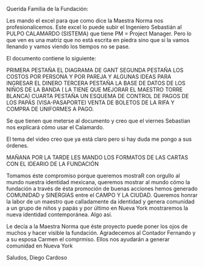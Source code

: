 Querida Familia de la Fundación:

Les mando el excel para que como dice la Maestra Norma nos profesionalicemos. Este excel lo puede subir el Ingeniero Sebastián al PULPO CALAMARDO (SISTEMA) que tiene PM = Project Manager.  Pero lo que ven es una matriz que no está escrita en piedra sino que si la vamos llenando y vamos viendo los tiempos no se pase.

El documento contiene lo siguiente:

PRIMERA PESTAÑA EL DIAGRAMA DE GANT
SEGUNDA PESTAÑA LOS COSTOS POR PERSONA Y POR PAREJA Y ALGUNAS IDEAS PARA INGRESAR EL DINERO
TERCERA PESTAÑA LA BASE DE DATOS DE LOS NIÑOS DE LA BANDA ( LA TIENE QUE MEJORAR EL MAESTRO TORRE BLANCA)
CUARTA PESTAÑA UN ESQUEMA DE CONTROL DE PAGOS DE LOS PAPÁS (VISA-PASAPORTE) VENTA DE BOLETOS DE LA RIFA Y COMPRA DE UNIFORMES A PAGO.


Se que tienen que meterse al documento y creo que el viernes Sebastian nos explicará cómo usar el Calamardo.

El tema del video creo que ya está claro pero si hay duda me pongo a sus órdenes.


MAÑANA POR LA TARDE LES MANDO LOS FORMATOS DE LAS CARTAS CON  EL IDEARIO DE LA FUNDACIÓN

Tomamos éste compromiso porque queremos mostraR con orgullo al mundo nuestra identidad mexicana, queremos mostrar al mundo cómo la fundación a través de ésta promoción de buenas acciones hemos generado COMUNIDAD y SINERGIAS entre el CAMPO Y LA CIUDAD. Queremos honrar la labor de un maestro que calladamente da identidad y genera comunidad a un grupo de niños y papás y por último en Nueva York mostraremos la nueva identidad contemporánea. Algo así. 

Le decía a la Maestra Norma que éste proyecto puede poner los ojos de muchos y hacer visible la fundación. Agradecemos al Contador Fernando y a su esposa Carmen el comprmiso. Ellos nos ayudarán a generar comunidad en Nueva York

Saludos, Diego Cardoso
